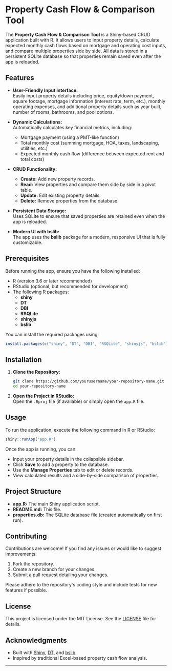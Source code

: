 # Property Cash Flow & Comparison Tool

The **Property Cash Flow & Comparison Tool** is a Shiny-based CRUD application built with R. It allows users to input property details, calculate expected monthly cash flows based on mortgage and operating cost inputs, and compare multiple properties side by side. All data is stored in a persistent SQLite database so that properties remain saved even after the app is reloaded.

## Features

- **User-Friendly Input Interface:**  
  Easily input property details including price, equity/down payment, square footage, mortgage information (interest rate, term, etc.), monthly operating expenses, and additional property details such as year built, number of rooms, bathrooms, and pool options.

- **Dynamic Calculations:**  
  Automatically calculates key financial metrics, including:
  - Mortgage payment (using a PMT-like function)
  - Total monthly cost (summing mortgage, HOA, taxes, landscaping, utilities, etc.)
  - Expected monthly cash flow (difference between expected rent and total costs)

- **CRUD Functionality:**  
  - **Create:** Add new property records.
  - **Read:** View properties and compare them side by side in a pivot table.
  - **Update:** Edit existing property details.
  - **Delete:** Remove properties from the database.

- **Persistent Data Storage:**  
  Uses SQLite to ensure that saved properties are retained even when the app is reloaded.

- **Modern UI with bslib:**  
  The app uses the **bslib** package for a modern, responsive UI that is fully customizable.

## Prerequisites

Before running the app, ensure you have the following installed:

- R (version 3.6 or later recommended)
- RStudio (optional, but recommended for development)
- The following R packages:
  - **shiny**
  - **DT**
  - **DBI**
  - **RSQLite**
  - **shinyjs**
  - **bslib**

You can install the required packages using:

```r
install.packages(c("shiny", "DT", "DBI", "RSQLite", "shinyjs", "bslib"))
```

## Installation

1. **Clone the Repository:**

   ```bash
   git clone https://github.com/yourusername/your-repository-name.git
   cd your-repository-name
   ```

2. **Open the Project in RStudio:**  
   Open the `.Rproj` file (if available) or simply open the `app.R` file.

## Usage

To run the application, execute the following command in R or RStudio:

```r
shiny::runApp("app.R")
```

Once the app is running, you can:

- Input your property details in the collapsible sidebar.
- Click **Save** to add a property to the database.
- Use the **Manage Properties** tab to edit or delete records.
- View calculated results and a side-by-side comparison of properties.

## Project Structure

- **app.R:** The main Shiny application script.
- **README.md:** This file.
- **properties.db:** The SQLite database file (created automatically on first run).

## Contributing

Contributions are welcome! If you find any issues or would like to suggest improvements:

1. Fork the repository.
2. Create a new branch for your changes.
3. Submit a pull request detailing your changes.

Please adhere to the repository's coding style and include tests for new features if possible.

## License

This project is licensed under the MIT License. See the [LICENSE](LICENSE) file for details.

## Acknowledgments

- Built with [Shiny](https://shiny.rstudio.com/), [DT](https://rstudio.github.io/DT/), and [bslib](https://rstudio.github.io/bslib/).
- Inspired by traditional Excel-based property cash flow analysis.

---